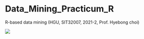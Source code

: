 # Data_Mining_Practicum_R
R-based data mining (HGU, SIT32007, 2021-2, Prof. Hyebong choi)


<img src="https://img.shields.io/badge/Scss-green?style=flat&logo=R&logoColor=276DC3"/>
